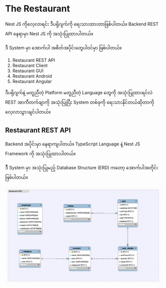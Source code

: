 # The Restaurant

Nest JS ကိုလေ့လာရင်း ဒီပရိုဂျက်ကို ရေးသားထားတာဖြစ်ပါတယ်။ Backend REST API နေရာမှာ Nest JS ကို အသုံးပြုထားပါတယ်။ 

ဒီ System မှာ အောက်ပါ အစိတ်အပိုင်းတွေပါဝင်မှာ ဖြစ်ပါတယ်။

1. Restaurant REST API
2. Restaurant Client
3. Restaurant GUI
4. Restaurant Android
5. Restaurant Angular

ဒီပရိုဂျက်နဲ့ မတူညီတဲ့ Platform မတူညီတဲ့ Language တွေကို အသုံးပြုထားရင်လဲ REST အာကီတက်ချာကို အသုံးပြုပြီး System တစ်ခုကို ရေးသားနိုင်တယ်ဆိုတာကို လေ့လာသွားချင်ပါတယ်။

## Restaurant REST API

Backend အပိုင်းမှာ နေရာကျပါတယ်။ TypeScript Language နဲ့ Nest JS Framework ကို အသုံးပြုထားပါတယ်။ 

ဒီီ System မှာ အသုံးပြုမည့် Database Structure (ERD) ကတော့ အောက်ပါအတိုင်းဖြစ်ပါတယ်။ 

![ERD](/images/RestaurantERD.png)
